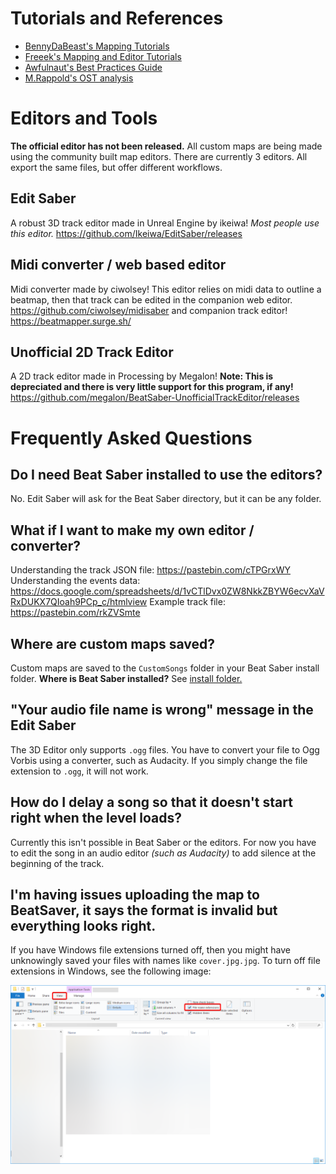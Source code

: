 <!-- TITLE: Mapping -->
<!-- SUBTITLE: Too many anime maps? Not enough anime maps? Ready to take matters into your own hands? You've come to the right place. -->


# Tutorials and References
* [BennyDaBeast's Mapping Tutorials](https://bsaber.com/benny-custom-mapping/)
* [Freeek's Mapping and Editor Tutorials](https://www.youtube.com/playlist?list=PLYeZR6d3zDPgDgWogOwMteL-5SQWAE14b)
* [Awfulnaut's Best Practices Guide](https://bit.ly/2LjbURw)
* [M.Rappold's OST analysis](https://bit.ly/2lzzSxd)
# Editors and Tools

**The official editor has not been released.**
All custom maps are being made using the community built map editors.
There are currently 3 editors. All export the same files, but offer different workflows.
## Edit Saber
A robust 3D track editor made in Unreal Engine by ikeiwa!
*Most people use this editor.*
https://github.com/Ikeiwa/EditSaber/releases

## Midi converter / web based editor
Midi converter made by ciwolsey!
This editor relies on midi data to outline a beatmap, then that track can be edited in the companion web editor.
https://github.com/ciwolsey/midisaber 
and companion track editor!
https://beatmapper.surge.sh/

## Unofficial 2D Track Editor
A 2D track editor made in Processing by Megalon!
**Note: This is depreciated and there is very little support for this program, if any!**
https://github.com/megalon/BeatSaber-UnofficialTrackEditor/releases

# Frequently Asked Questions
## Do I need Beat Saber installed to use the editors?
No. Edit Saber will ask for the Beat Saber directory, but it can be any folder.

## What if I want to make my own editor / converter?
Understanding the track JSON file: https://pastebin.com/cTPGrxWY
Understanding the events data: https://docs.google.com/spreadsheets/d/1vCTlDvx0ZW8NkkZBYW6ecvXaVRxDUKX7QIoah9PCp_c/htmlview
Example track file: https://pastebin.com/rkZVSmte

## Where are custom maps saved?
Custom maps are saved to the `CustomSongs` folder in your Beat Saber install folder.
**Where is Beat Saber installed?** See [install folder.](faq/install-folder)

## "Your audio file name is wrong" message in the Edit Saber
The 3D Editor only supports `.ogg` files. You have to convert your file to Ogg Vorbis using a converter, such as Audacity.
If you simply change the file extension to `.ogg`, it will not work.

## How do I delay a song so that it doesn't start right when the level loads?
Currently this isn't possible in Beat Saber or the editors. For now you have to edit the song in an audio editor *(such as Audacity)* to add silence at the beginning of the track.

## I'm having issues uploading the map to BeatSaver, it says the format is invalid but everything looks right.
If you have Windows file extensions turned off, then you might have unknowingly saved your files with names like `cover.jpg.jpg`.  To turn off file extensions in Windows, see the following image:

![File Extensions](/uploads/images/file-extensions.png "File Extensions")
